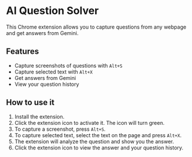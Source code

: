 # AI Question Solver

This Chrome extension allows you to capture questions from any webpage and get answers from Gemini.

## Features

- Capture screenshots of questions with `Alt+S`
- Capture selected text with `Alt+X`
- Get answers from Gemini
- View your question history

## How to use it

1.  Install the extension.
2.  Click the extension icon to activate it. The icon will turn green.
3.  To capture a screenshot, press `Alt+S`.
4.  To capture selected text, select the text on the page and press `Alt+X`.
5.  The extension will analyze the question and show you the answer.
6.  Click the extension icon to view the answer and your question history.
